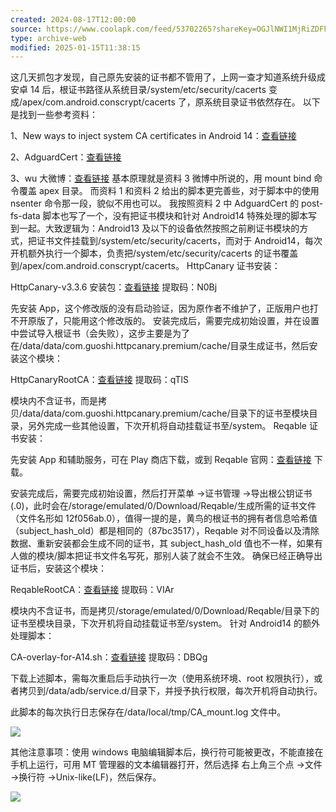 ```yaml
---
created: 2024-08-17T12:00:00
source: https://www.coolapk.com/feed/53702265?shareKey=OGJlNWI1MjRiZDFkNjZiZTE5MjM~&shareUid=2988517&shareFrom=com.coolapk.market_14.3.0
type: archive-web
modified: 2025-01-15T11:38:15
---
```


这几天抓包才发现，自己原先安装的证书都不管用了，上网一查才知道系统升级成安卓 14 后，根证书路径从系统目录/system/etc/security/cacerts 变成/apex/com.android.conscrypt/cacerts 了，原系统目录证书依然存在。 以下是找到一些参考资料：

1、New ways to inject system CA certificates in Android 14：[查看链接](https://httptoolkit.com/blog/android-14-install-system-ca-certificate)

2、AdguardCert：[查看链接](https://github.com/AdguardTeam/adguardcert/blob/master/module/post-fs-data.sh)

3、wu 大微博：[查看链接](https://m.weibo.cn/status/Ni21tFiR9?jumpfrom=weibocom) 基本原理就是资料 3 微博中所说的，用 mount bind 命令覆盖 apex 目录。 而资料 1 和资料 2 给出的脚本更完善些，对于脚本中的使用 nsenter 命令那一段，貌似不用也可以。 我按照资料 2 中 AdguardCert 的 post-fs-data 脚本也写了一个，没有把证书模块和针对 Android14 特殊处理的脚本写到一起。大致逻辑为：Android13 及以下的设备依然按照之前刷证书模块的方式，把证书文件挂载到/system/etc/security/cacerts，而对于 Android14，每次开机额外执行一个脚本，负责把/system/etc/security/cacerts 的证书覆盖到/apex/com.android.conscrypt/cacerts。 HttpCanary 证书安装：

HttpCanary-v3.3.6 安装包：[查看链接](https://www.123pan.com/s/na6DVv-TBy53.html) 提取码：N0Bj

先安装 App，这个修改版的没有启动验证，因为原作者不维护了，正版用户也打不开原版了，只能用这个修改版的。 安装完成后，需要完成初始设置，并在设置中尝试导入根证书（会失败），这步主要是为了在/data/data/com.guoshi.httpcanary.premium/cache/目录生成证书，然后安装这个模块：

HttpCanaryRootCA：[查看链接](https://www.123pan.com/s/na6DVv-vBy53.html) 提取码：qTlS

模块内不含证书，而是拷贝/data/data/com.guoshi.httpcanary.premium/cache/目录下的证书至模块目录，另外完成一些其他设置，下次开机将自动挂载证书至/system。 Reqable 证书安装：

先安装 App 和辅助服务，可在 Play 商店下载，或到 Reqable 官网：[查看链接](https://reqable.com/zh-CN/) 下载。

安装完成后，需要完成初始设置，然后打开菜单 ->证书管理 ->导出根公钥证书 (.0)，此时会在/storage/emulated/0/Download/Reqable/生成所需的证书文件（文件名形如 12f056ab.0），值得一提的是，黄鸟的根证书的拥有者信息哈希值（subject\_hash\_old）都是相同的（87bc3517），Reqable 对不同设备以及清除数据、重新安装都会生成不同的证书，其 subject\_hash\_old 值也不一样，如果有人做的模块/脚本把证书文件名写死，那别人装了就会不生效。 确保已经正确导出证书后，安装这个模块：

ReqableRootCA：[查看链接](https://www.123pan.com/s/na6DVv-dBy53.html) 提取码：VIAr

模块内不含证书，而是拷贝/storage/emulated/0/Download/Reqable/目录下的证书至模块目录，下次开机将自动挂载证书至/system。 针对 Android14 的额外处理脚本：

CA-overlay-for-A14.sh：[查看链接](https://www.123pan.com/s/na6DVv-oBy53.html) 提取码：DBQg

下载上述脚本，需每次重启后手动执行一次（使用系统环境、root 权限执行），或者拷贝到/data/adb/service.d/目录下，并授予执行权限，每次开机将自动执行。

此脚本的每次执行日志保存在/data/local/tmp/CA\_mount.log 文件中。

![](http://image.coolapk.com/feed/2024/0218/19/3153203_dc0acbc2_4830_3259_690@1080x2400.jpeg.m.jpg)

其他注意事项：使用 windows 电脑编辑脚本后，换行符可能被更改，不能直接在手机上运行，可用 MT 管理器的文本编辑器打开，然后选择 右上角三个点 ->文件 ->换行符 ->Unix-like(LF)，然后保存。

![](http://image.coolapk.com/feed/2024/0218/19/3153203_d07ec28b_4830_3269_968@1080x2400.jpeg.m.jpg)
